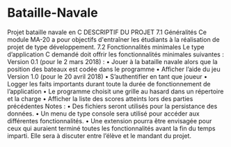 # Bataille-Navale
Projet bataille navale en C
DESCRIPTIF DU PROJET
	7.1	Généralités
Ce module MA-20 a pour objectifs d'entraîner les étudiants à la réalisation de projet de type développement.
7.2	Fonctionnalités minimales
Le type d’application C demandé doit offrir les fonctionnalités minimales suivantes :
Version 0.1 (pour le 2 mars 2018) :
•	Jouer à la bataille navale alors que la position des bateaux est codée dans le programme
•	Afficher l’aide du jeu
Version 1.0 (pour le 20 avril 2018)
•	S’authentifier en tant que joueur
•	Logger les faits importants durant toute la durée de fonctionnement de l’application
•	Le programme choisit une grille au hasard dans un répertoire et la charge 
•	Afficher la liste des scores atteints lors des parties précédentes
Notes : 
•	Des fichiers seront utilisés pour la persistance des données.
•	Un menu de type console sera utilisé pour accéder aux différentes fonctionnalités.
•	Une extension pourra être envisagée pour ceux qui auraient terminé toutes les fonctionnalités avant la fin du temps imparti. Elle sera à discuter entre l’élève et le mandant du projet.
